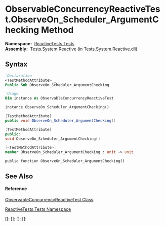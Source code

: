 # ObservableConcurrencyReactiveTest.ObserveOn\_Scheduler\_ArgumentChecking Method

**Namespace:**  [ReactiveTests.Tests](ReactiveTests.Tests\ReactiveTests.Tests.md)  
**Assembly:**  Tests.System.Reactive (in Tests.System.Reactive.dll)

## Syntax

```vb
'Declaration
<TestMethodAttribute> _
Public Sub ObserveOn_Scheduler_ArgumentChecking
```

```vb
'Usage
Dim instance As ObservableConcurrencyReactiveTest

instance.ObserveOn_Scheduler_ArgumentChecking()
```

```csharp
[TestMethodAttribute]
public void ObserveOn_Scheduler_ArgumentChecking()
```

```c++
[TestMethodAttribute]
public:
void ObserveOn_Scheduler_ArgumentChecking()
```

```fsharp
[<TestMethodAttribute>]
member ObserveOn_Scheduler_ArgumentChecking : unit -> unit 
```

```jscript
public function ObserveOn_Scheduler_ArgumentChecking()
```

## See Also

#### Reference

[ObservableConcurrencyReactiveTest Class](ObservableConcurrencyReactiveTest\ObservableConcurrencyReactiveTest.md)

[ReactiveTests.Tests Namespace](ReactiveTests.Tests\ReactiveTests.Tests.md)

[]: 
[]: 
[]: 
[]: 